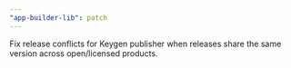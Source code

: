 ```yaml
---
"app-builder-lib": patch
---
```


Fix release conflicts for Keygen publisher when releases share the same version across open/licensed products.
